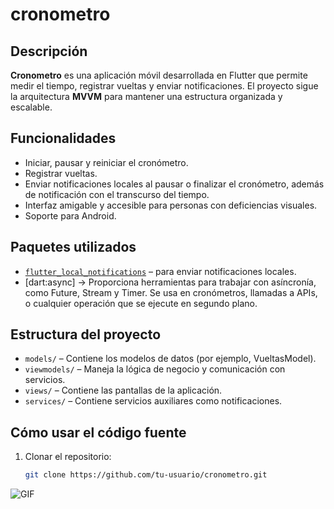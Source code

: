# cronometro

## Descripción
**Cronometro** es una aplicación móvil desarrollada en Flutter que permite medir el tiempo, registrar vueltas y enviar notificaciones. El proyecto sigue la arquitectura **MVVM** para mantener una estructura organizada y escalable.

## Funcionalidades
- Iniciar, pausar y reiniciar el cronómetro.
- Registrar vueltas.
- Enviar notificaciones locales al pausar o finalizar el cronómetro, además de notificación con el transcurso del tiempo.
- Interfaz amigable y accesible para personas con deficiencias visuales.
- Soporte para Android.

## Paquetes utilizados
- [`flutter_local_notifications`](https://pub.dev/packages/flutter_local_notifications) – para enviar notificaciones locales.
- [dart:async] → Proporciona herramientas para trabajar con asíncronía, como Future, Stream y Timer. Se usa en cronómetros, llamadas a APIs, o cualquier operación que se ejecute en segundo plano.

## Estructura del proyecto
- `models/` – Contiene los modelos de datos (por ejemplo, VueltasModel).
- `viewmodels/` – Maneja la lógica de negocio y comunicación con servicios.
- `views/` – Contiene las pantallas de la aplicación.
- `services/` – Contiene servicios auxiliares como notificaciones.

## Cómo usar el código fuente
1. Clonar el repositorio:
   ```bash
   git clone https://github.com/tu-usuario/cronometro.git
![GIF](https://github.com/user-attachments/assets/a141a604-ec6b-469f-a0e1-3df035cd4ad9)
